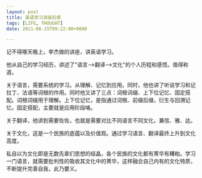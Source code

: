 ```yaml
---
layout: post
title: 英语学习讲座后感
tags: [LIFE, THOUGHT]
date: 2011-06-15T09:22:00+0800

---
```


记不得哪天晚上，李杰做的讲座，讲英语学习。  
  
他从自己的学习经历，讲述了"语言-->翻译-->文化"的个人历程和感悟。值得称道。 
 
关于语言，需要系统的学习。从理解、记忆到应用。同时，他也讲了听说学习和记拉丁、法语等词根的作用。同时他又讲了三点：词根词缀、上下位记忆、固定搭配。词根词缀用于理解。上下位记忆，是指通过词根、前缀后缀，衍生与回溯记忆。固定搭配，主要就是应用阶段咯。  

关于翻译，他讲到需要佐佐，也就是需要对比不同语言不同文化，兼信、雅、达。
  
关于文化，这是一个民族的底蕴以及价值观。通过学习语言、翻译最终上升到文化高度。  

私自以为文化即是无数先辈们思想的结晶，各个民族的文化都有菁华有糟粕。学习一门语言，就需要批判性的吸收其文化中的菁华，这样融合自己内有的文化特质，不断提升完善自我，此乃要义。
